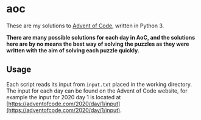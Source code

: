 # aoc

These are my solutions to [Advent of Code](https://adventofcode.com), written in Python 3.

**There are many possible solutions for each day in AoC, and the solutions here are by no means the best way of solving the puzzles as they were written with the aim of solving each puzzle quickly.**

## Usage

Each script reads its input from `input.txt` placed in the working directory. The input for each day can be found on the Advent of Code website, for example the input for 2020 day 1 is located at [https://adventofcode.com/2020/day/1/input](https://adventofcode.com/2020/day/1/input).
